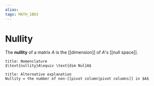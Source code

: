```yaml
---
alias:
tags: MATH_1B03
---
```

# Nullity
The **nullity** of a matrix $A$ is the [[dimension]] of $A$'s [[null space]].

```ad-info
title: Nomenclature
$\text{nullity}A\equiv \text{dim Nul}A$
```

```ad-tip
title: Alternative explanation
Nullity = the number of non-[[pivot column|pivot columns]] in $A$
```
